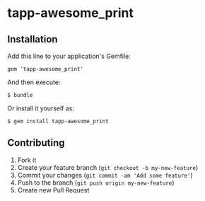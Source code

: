 # tapp-awesome_print

## Installation

Add this line to your application's Gemfile:

    gem 'tapp-awesome_print'

And then execute:

    $ bundle

Or install it yourself as:

    $ gem install tapp-awesome_print

## Contributing

1. Fork it
2. Create your feature branch (`git checkout -b my-new-feature`)
3. Commit your changes (`git commit -am 'Add some feature'`)
4. Push to the branch (`git push origin my-new-feature`)
5. Create new Pull Request
